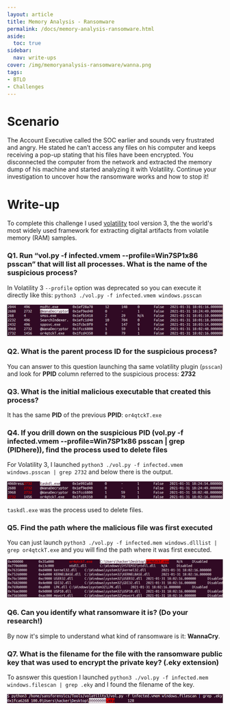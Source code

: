 ```yaml
---
layout: article
title: Memory Analysis - Ransomware
permalink: /docs/memory-analysis-ransomware.html
aside:
  toc: true
sidebar:
  nav: write-ups
cover: /img/memoryanalysis-ransomware/wanna.png
tags:
- BTLO
- Challenges
---
```


# Scenario
The Account Executive called the SOC earlier and sounds very frustrated and angry. He stated he can’t access any files on his computer and keeps receiving a pop-up stating that his files have been encrypted. You disconnected the computer from the network and extracted the memory dump of his machine and started analyzing it with Volatility. Continue your investigation to uncover how the ransomware works and how to stop it!


# Write-up
To complete this challenge I used [volatility](https://github.com/volatilityfoundation/volatility3) tool version 3, the the world's most widely used framework for extracting digital artifacts from volatile memory (RAM) samples.

### Q1. Run “vol.py -f infected.vmem --profile=Win7SP1x86 psscan” that will list all processes. What is the name of the suspicious process?

In Volatility 3 `--profile` option was deprecated so you can execute it directly like this: 
`python3 ./vol.py -f infected.vmem windows.psscan`

![Alt text](https://raw.githubusercontent.com/z3f1r0/z3f1r0.github.io/master/img/memoryanalysis-ransomware/Pasted%20image%2020230110172059.png)

### Q2. What is the parent process ID for the suspicious process?

You can answer to this question launching tha same volatility plugin (`psscan`) and look for **PPID** column referred to the suspicious process: **2732**

### Q3. What is the initial malicious executable that created this process?

It has the same **PID** of the previous **PPID**: `or4qtckT.exe`

### Q4. If you drill down on the suspicious PID (vol.py -f infected.vmem --profile=Win7SP1x86 psscan | grep (PIDhere)), find the process used to delete files

For Volatility 3, I launched `python3 ./vol.py -f infected.vmem windows.psscan | grep 2732` and below there is the output.

![Alt text](https://raw.githubusercontent.com/z3f1r0/z3f1r0.github.io/master/img/memoryanalysis-ransomware/Pasted%20image%2020230110173257.png)

`taskdl.exe` was the process used to delete files.

### Q5. Find the path where the malicious file was first executed

You can just launch `python3 ./vol.py -f infected.mem windows.dlllist | grep or4qtckT.exe` and you will find the path where it was first executed.

![Alt text](https://raw.githubusercontent.com/z3f1r0/z3f1r0.github.io/master/img/memoryanalysis-ransomware/Pasted%20image%2020230110174032.png)

### Q6. Can you identify what ransomware it is? (Do your research!)

By now it's simple to understand what kind of ransomware is it: **WannaCry**.

### Q7. What is the filename for the file with the ransomware public key that was used to encrypt the private key? (.eky extension)

To asnswer this question I launched `python3 ./vol.py -f infected.mem windows.filescan | grep .eky` and I found the filename of the key.

![Alt text](https://raw.githubusercontent.com/z3f1r0/z3f1r0.github.io/master/img/memoryanalysis-ransomware/Pasted%20image%2020230110174439.png)
